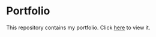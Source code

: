 # Portfolio
This repository contains my portfolio. Click [here](https://ellaliuu.github.io/Portfolio/html5up-massively/) to view it.
